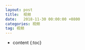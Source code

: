 ```yaml
---
layout: post
title:  视频
date:   2018-11-30 00:00:00 +0800
categories: 视频
tag: 视频
---
```


* content
{:toc}


